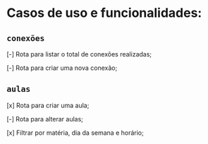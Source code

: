 
# Casos de uso e funcionalidades:

## `conexões`

 [-] Rota para listar o total de conexões realizadas;

 [-] Rota para criar uma nova conexão;


## `aulas`
 [x] Rota para criar uma aula;

 [-] Rota para alterar aulas;

 [x] Filtrar por matéria, dia da semana e horário;


